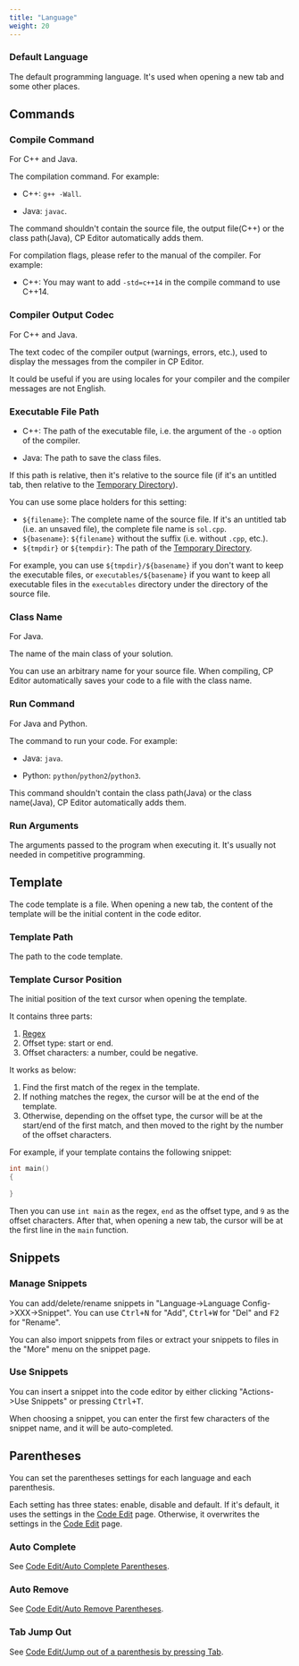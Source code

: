```yaml
---
title: "Language"
weight: 20
---
```


### Default Language

The default programming language. It's used when opening a new tab and some other places.

## Commands

### Compile Command

For C++ and Java.

The compilation command. For example:

-   C++: `g++ -Wall`.

-   Java: `javac`.

The command shouldn't contain the source file, the output file(C++) or the class path(Java), CP Editor automatically adds them.

For compilation flags, please refer to the manual of the compiler. For example:

-   C++: You may want to add `-std=c++14` in the compile command to use C++14.

### Compiler Output Codec

For C++ and Java.

The text codec of the compiler output (warnings, errors, etc.), used to display the messages from the compiler in CP Editor.

It could be useful if you are using locales for your compiler and the compiler messages are not English.

### Executable File Path

-   C++: The path of the executable file, i.e. the argument of the `-o` option of the compiler.

-   Java: The path to save the class files.

If this path is relative, then it's relative to the source file (if it's an untitled tab, then relative to the [Temporary Directory](../general/\_index.md#temporary-directory)).

You can use some place holders for this setting:

-   `${filename}`: The complete name of the source file. If it's an untitled tab (i.e. an unsaved file), the complete file name is `sol.cpp`.
-   `${basename}`: `${filename}` without the suffix (i.e. without `.cpp`, etc.).
-   `${tmpdir}` or `${tempdir}`: The path of the [Temporary Directory](../general/\_index.md#temporary-directory).

For example, you can use `${tmpdir}/${basename}` if you don't want to keep the executable files, or `executables/${basename}` if you want to keep all executable files in the `executables` directory under the directory of the source file.

### Class Name

For Java.

The name of the main class of your solution.

You can use an arbitrary name for your source file. When compiling, CP Editor automatically saves your code to a file with the class name.

### Run Command

For Java and Python.

The command to run your code. For example:

-   Java: `java`.

-   Python: `python`/`python2`/`python3`.

This command shouldn't contain the class path(Java) or the class name(Java), CP Editor automatically adds them.

### Run Arguments

The arguments passed to the program when executing it. It's usually not needed in competitive programming.

## Template

The code template is a file. When opening a new tab, the content of the template will be the initial content in the code editor.

### Template Path

The path to the code template.

### Template Cursor Position

The initial position of the text cursor when opening the template.

It contains three parts:

1.  [Regex](../general/\_index.md#regular-expression)
2.  Offset type: start or end.
3.  Offset characters: a number, could be negative.

It works as below:

1.  Find the first match of the regex in the template.
2.  If nothing matches the regex, the cursor will be at the end of the template.
3.  Otherwise, depending on the offset type, the cursor will be at the start/end of the first match, and then moved to the right by the number of the offset characters.

For example, if your template contains the following snippet:

```cpp
int main()
{
    
}
```

Then you can use `int main` as the regex, `end` as the offset type, and `9` as the offset characters. After that, when opening a new tab, the cursor will be at the first line in the `main` function.

## Snippets

### Manage Snippets

You can add/delete/rename snippets in "Language->Language Config->XXX->Snippet". You can use <kbd>Ctrl+N</kbd> for "Add", <kbd>Ctrl+W</kbd> for "Del" and <kbd>F2</kbd> for "Rename".

You can also import snippets from files or extract your snippets to files in the "More" menu on the snippet page.

### Use Snippets

You can insert a snippet into the code editor by either clicking "Actions->Use Snippets" or pressing <kbd>Ctrl+T</kbd>.

When choosing a snippet, you can enter the first few characters of the snippet name, and it will be auto-completed.

## Parentheses

You can set the parentheses settings for each language and each parenthesis.

Each setting has three states: enable, disable and default. If it's default, it uses the settings in the [Code Edit](../code-edit/\_index.md) page. Otherwise, it overwrites the settings in the [Code Edit](../code-edit/\_index.md) page.

### Auto Complete

See [Code Edit/Auto Complete Parentheses](../code-edit/\_index.md#auto-complete-parentheses).

### Auto Remove

See [Code Edit/Auto Remove Parentheses](../code-edit/\_index.md#auto-remove-parentheses).

### Tab Jump Out

See [Code Edit/Jump out of a parenthesis by pressing Tab](../code-edit/\_index.md#jump-out-of-a-parenthesis-by-pressing-tab).
